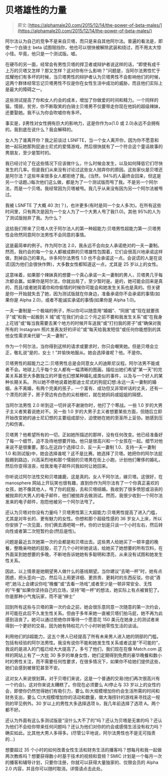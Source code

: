 # 贝塔雄性的力量

> 原文:[https://alphamale20.com/2015/12/14/the-power-of-beta-males/](https://alphamale20.com/2015/12/14/the-power-of-beta-males/)

阿尔法认为自己的竞争不是来自贝塔，而只是来自其他阿尔法。普遍的看法是，即使一个白骑士 beta 试图阻挡你，他也可以很快被解除武装和绕过，而不用太大惊小怪。毕竟，他只是一个测试版。嘘。

在硬币的另一面，经常会有男性贝塔的捍卫者或辩护者说这样的话，“即使有成千上万的贝塔又怎样？那又怎样？这对你有什么影响？”问题是，当阿尔法男性忙于炫耀他们有多坏的时候，当贝塔男性的辩护者认为贝塔男性不会影响他们的时候，这两个群体经常忘记贝塔男性不仅是你在女性生活中成功的威胁，而且他们实际上是最大的障碍之一。

这些测试提高了你和女人约会的成本，增加了你做爱的时间和精力。一个同样的猫，懦弱，贫穷，你不断取笑的白骑士贝塔男不仅要带走你现在他妈的超级辣妹，还要娶她。我不认为你会吹嘘你有多坏。

事实是，β男性对女性拥有巨大的影响力，这是你作为α(1.0 或 2.0)永远不会拥有的。我到底在说什么？我会解释的。

女人为了谁离开你？我之前谈过 LSNFTE，当一个女人离开你，因为你不愿意和她一起玩她那狗屁迪士尼式的爱情游戏，然后很快就有了一个符合这个童话故事的男朋友，至少是暂时的。

我已经讨论了在这些情况下应该做什么，什么时候会发生，以及如何降低它们尽快发生的几率。但是我们从来没有讨论过这些女人抛弃你的原因。这些家伙是贝塔还是阿尔法？这些年来很多女人都拒绝了我。(当然，94%的人最终会回来，但这是另一个话题。)每次他们这么做，都是为了一个测试版而甩了我。不是另一个阿尔法，而是一个贝塔。我经常因为贝塔被甩。我几乎从来没有因为另一个阿尔法被甩过。

我被 LSNFTE 了大概 40 次(？)，也许更多(有时是同一个女人多次)。在所有这些时间里，只有两次是因为一个女人为了一个大男人甩了我(1.0)。其他 95%的人为了测试版抛弃了我。为什么？

这给我们带来了贝塔人优于阿尔法人的第一种超能力:贝塔男性超能力第一:贝塔男性会欣然同意阿尔法男性不会同意的事情。

这是最简单的例子。作为阿尔法 2.0，我永远不会向女人承诺绝对的一夫一妻制。然而，我约会的每一个女人都被成群的贝塔雄性包围着，它们会很高兴地承诺这样做，割掉自己的睾丸。许多阿尔法男性 1.0 也不会承诺这一点。会说谎的人是在说谎(因为他们会很快作弊)，大多数女性都知道这一点，尤其是 25 岁以上的女性。

这意味着，如果那个辣妹真的想要一个真心承诺一夫一妻制的男人，贝塔男几乎每次都会赢。如果你是阿尔法，你就出局了，至少暂时是。是的，她可能会回来是真的，而且/或者她背着你和你偷情的时候你可能会和她发生关系也是真的。但关键是你一开始就失去了她，因为测试版就在你身边，准备承诺你不会承诺的事情(如果你是 Alpha 2.0)，或者不能诚实承诺的事情(如果你是 Alpha 1.0)。

一夫一妻制是一个极端的例子，所以你可以随意用“婚姻”、“同居”或“现在就要孩子”或“和我一起搬到 X 城”或“在我们约会三个月之前不要和我发生关系”或“在我身上花钱”或“每当我需要去某个地方的时候开车送我”或“打扫我的房子”或“确保对我所有的 Instagram 照片发表友好的评论”或“每天给我发短信”或任何你能想到的其他女性需求来代替“一夫一妻制”。

作为一个阿尔法，当你得到这样的请求或要求时，你只会嘲笑她。但是贝塔会立正，敬礼说“是的，女士！”并愉快地服从。她会选择谁呢？他。不是你。

贝塔男性的超能力之二:贝塔男性总是会同意女人的迪斯尼议程。阿尔法男不能或者不会。地球上几乎每个女人都有一幅清晰的图画，描绘出她们希望“某一天”的完美关系甚至大多数独立的坏蛋也幻想某种婚礼或类似的事件，以及与一个好人的某种长期关系。 所以她不停地说着她那迪士尼式的狗屁幻想:永远一夫一妻制的婚姻，永不离婚，有两个完美的孩子，一个富有、成功但又非常听话的丈夫，还有一个漂亮的房子，房子旁边有白色的尖桩栅栏，就在她妈妈或姐姐的隔壁。

当阿尔法男性 2.0 听到这一切并说不谢谢你时，他打了个寒战。一些 1.0 岁的大男子主义者笑着说绝对不。另一些 1.0 岁的大男子主义者想要某些方面，但随后立即开始改变她的迪士尼幻想的主要组成部分，迫使她在她的至圣所上妥协。她感到压力和伤害。

贝塔男？他希望所有的一切，正如她所描述的那样，没有任何改变。他已经准备好了每一个细节，迫不及待地想要开始。他只是很高兴和一个女孩在一起。细节对他来说不是很重要。那么在这四个选择(2.0、反一夫一妻制 1.0、支持一夫一妻制 1.0 和测试版)中，她会选择谁呢？这不是比赛。她选择了贝塔。她把你的阿尔法屁股踢到路边，兴高采烈地和那个懦弱的贝塔男在街上小跑，计划他们奢侈的婚礼，然后你变得沮丧，给我发电子邮件问我如何让她回来。

你听说过阿尔法性交和贝塔雄鹿，这是真的。女人干阿尔法，嫁贝塔。这很好，在 manosphere 网站上开玩笑也很有趣，直到你作为阿尔法有了一个你真正喜欢的女孩，她不像其他人，甩了你的屁股，去和贝塔结婚。我收到了很多愤怒或沮丧的被抛弃的大男人的电子邮件，他们被抛弃去做测试。然而，我很少收到一个阿尔法发来的电子邮件，抱怨他被另一个阿尔法甩了。

还认为贝塔对你没有力量吗？贝塔男性第三大超能力:贝塔男性提高了进入门槛，尤其是对年长的、更有魅力的女性。你想和那个超级性感的 36 岁女人上床，所以你安排了一次见面，你们俩去酒吧喝一杯。你的计划是只谈一个小时左右，然后转向性或者第二次短暂约会(然后是性)。

问题是最近五次她第一次约会都是和贝塔出去。这些男人给她买了一顿丰盛的晚餐，整晚亲吻她的屁股，花了几个小时听她说话，给她买了她想要的所有饮料，在外面呆到她想要的多晚，不断地告诉她她有多聪明和漂亮，从来没有试图和她发生性关系。

因此，以上情景是她期望男人做什么的基线期望。当你建议“去喝一杯”时，她有点困惑，把头歪向一边，然后马上用更详细、更昂贵、更耗时的东西反驳。你说“酒吧”,她马上会建议你吃“晚餐”或“去看一场戏”,或者至少是一顿非常安全、无性的“午餐”如果你坚持自己的立场，坚持“喝一杯”的想法，她实际上有点被冒犯了。你是那种小气鬼玩家，而不是“绅士”

回到所有这些与贝塔的第一次约会之前，她会很乐意同意一次随意的第一次约会，并可能在此后不久发生性关系。但由于多年来她一直被贝塔们拍马屁，她不再为此感到沮丧了。她可以通过拒绝你并等待一个愿意花 150 美元在她身上的测试者来得到一个更好的交易，因为她有特权花六个小时听她零性生活的谈话。

利用他们的β超能力，这五个男人已经提高了所有未来男人进入她的阴部的门槛，包括有经验的阿尔法男性。我没有说你不能和她发生性关系或者这是“不可能的”，我说的是进入的门槛已经大大提高了。多亏了他们，我们现在在像 Match.com 这样的网站上有了一大批 30 多岁的单身女性，她们定期得到免费的豪华晚餐和数小时的男性关注，而不需要任何性要求，在很多情况下，如果你不给她们提供这些，她们会感到被冒犯甚至不安。

这对女人来说很划算。对于贝塔们来说，这是一个普通的交易(他们再次很高兴有一个约会)。这对你来说太糟糕了。你现在必须要么 A)停止与 33 岁以上的女性约会，即使你仍然觉得她们有吸引力，要么 B)大规模增加你约会生活所需的时间和财务支出，要么 C)大规模增加你的活动和数量，做大海捞针的游戏来寻找这一规则的罕见例外。30 岁以上的男性大多选择选项 b，我几年前选择了选项 A。两个都不好。

还认为外面有这么多测试版是“没什么大不了的”吗？还认为贝塔是无害的吗？还认为他们不会给你带来任何问题吗？还认为他们对你的约会或感情生活没有权力吗？确实如此。比其他大男人多得多。(尽管公平地说，阿尔法男性也不是无可指责的...)

想要超过 35 个小时的如何改善女性生活和财务生活的播客吗？想每月和我一起做两次教练吗？想要获得数小时基于技术的视频和音频？SMIC 计划是一个每月一次的播客和辅导计划，只要你注册，你就可以获得大量独家的、仅限会员的 Alpha 2.0 内容，并且你可以随时取消。详情请点击此处。